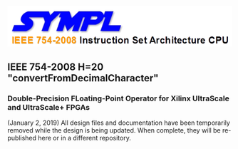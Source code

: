 ![](https://github.com/jerry-D/IEEE-754-2008_ISA_CPU/blob/master/images/SYMPL_CPU_LOGO.png)

## IEEE 754-2008  H=20 "convertFromDecimalCharacter"  
### Double-Precision FLoating-Point Operator for Xilinx UltraScale and UltraScale+ FPGAs

(January 2, 2019) All design files and documentation have been temporarily removed while the design is being updated.  When complete, they will be re-published here or in a different repository.
